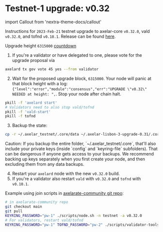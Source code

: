 # Testnet-1 upgrade: v0.32

import Callout from 'nextra-theme-docs/callout'

Instructions for `2023-Feb-21` testnet upgrade to axelar-core `v0.32.0`, vald `v0.32.0`, and tofnd `v0.10.1`.
Release can be found [here](https://github.com/axelarnetwork/axelar-core/releases/tag/v0.32.0).

Upgrade height `6315000` [countdown](https://testnet.mintscan.io/axelar-testnet/blocks/6315000)

1. If you're a validator or have delegated to one, please vote for the upgrade proposal via

```bash
axelard tx gov vote 45 yes --from validator
```

2. Wait for the proposed upgrade block, `6315000`. Your node will panic at that block height with a log: `{"level":"error","module":"consensus","err":"UPGRADE \"v0.32\" NEEDED at height: ",`. Stop your node after chain halt.

```bash
pkill -f 'axelard start'
# Validators need to also stop vald/tofnd
pkill -f 'vald-start'
pkill -f tofnd
```

3. Backup the state:

```bash
cp -r ~/.axelar_testnet/.core/data ~/.axelar-lisbon-3-upgrade-0.31/.core/data
```

<Callout type="warning" emoji="⚠️">
  Caution: If you backup the entire folder, `~/.axelar_testnet/.core`, that'll also include your private keys (inside `config` and `keyring-file` subfolders). That can be dangerous if anyone gets access to your backups. We recommend backing up keys separately when you first create your node, and then excluding them from any data backups.
</Callout>

4. Restart your `axelard` node with the new `v0.32.0` build.
5. If you're a validator also restart `vald` with `v0.32.0` and `tofnd` with `v0.10.1`.

Example using join scripts in [axelarate-community git repo](https://github.com/axelarnetwork/axelarate-community):

```bash
# in axelarate-community repo
git checkout main
git pull
KEYRING_PASSWORD="pw-1" ./scripts/node.sh -n testnet -a v0.32.0
# For validators, restart vald/tofnd
KEYRING_PASSWORD="pw-1" TOFND_PASSWORD="pw-2" ./scripts/validator-tools-host.sh -n testnet -a v0.32.0 -q v0.10.1
```
